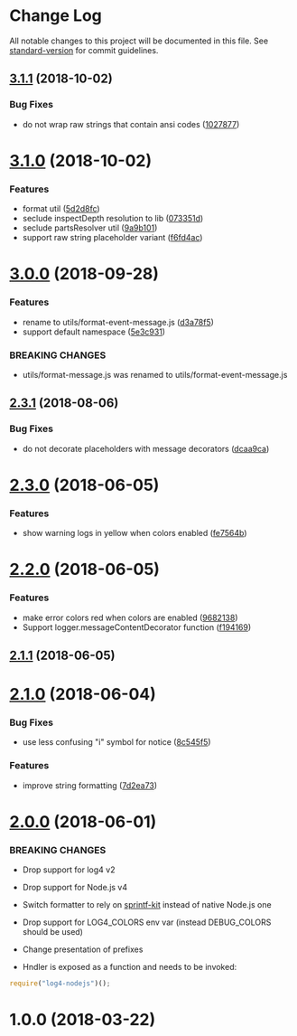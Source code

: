 # Change Log

All notable changes to this project will be documented in this file. See [standard-version](https://github.com/conventional-changelog/standard-version) for commit guidelines.

<a name="3.1.1"></a>
## [3.1.1](https://github.com/medikoo/log4-node/compare/v3.1.0...v3.1.1) (2018-10-02)


### Bug Fixes

* do not wrap raw strings that contain ansi codes ([1027877](https://github.com/medikoo/log4-node/commit/1027877))



<a name="3.1.0"></a>
# [3.1.0](https://github.com/medikoo/log4-node/compare/v3.0.0...v3.1.0) (2018-10-02)


### Features

* format util ([5d2d8fc](https://github.com/medikoo/log4-node/commit/5d2d8fc))
* seclude inspectDepth resolution to lib ([073351d](https://github.com/medikoo/log4-node/commit/073351d))
* seclude partsResolver util ([9a9b101](https://github.com/medikoo/log4-node/commit/9a9b101))
* support raw string placeholder variant ([f6fd4ac](https://github.com/medikoo/log4-node/commit/f6fd4ac))



<a name="3.0.0"></a>
# [3.0.0](https://github.com/medikoo/log4-node/compare/v2.3.1...v3.0.0) (2018-09-28)


### Features

* rename to utils/format-event-message.js ([d3a78f5](https://github.com/medikoo/log4-node/commit/d3a78f5))
* support default namespace ([5e3c931](https://github.com/medikoo/log4-node/commit/5e3c931))


### BREAKING CHANGES

* utils/format-message.js was renamed to utils/format-event-message.js



<a name="2.3.1"></a>
## [2.3.1](https://github.com/medikoo/log4-node/compare/v2.3.0...v2.3.1) (2018-08-06)


### Bug Fixes

* do not decorate placeholders with message decorators ([dcaa9ca](https://github.com/medikoo/log4-node/commit/dcaa9ca))



<a name="2.3.0"></a>
# [2.3.0](https://github.com/medikoo/log4-node/compare/v2.2.0...v2.3.0) (2018-06-05)


### Features

* show warning logs in yellow when colors enabled ([fe7564b](https://github.com/medikoo/log4-node/commit/fe7564b))



<a name="2.2.0"></a>
# [2.2.0](https://github.com/medikoo/log4-node/compare/v2.1.1...v2.2.0) (2018-06-05)


### Features

* make error colors red when colors are enabled ([9682138](https://github.com/medikoo/log4-node/commit/9682138))
* Support logger.messageContentDecorator function ([f194169](https://github.com/medikoo/log4-node/commit/f194169))



<a name="2.1.1"></a>
## [2.1.1](https://github.com/medikoo/log4-node/compare/v2.1.0...v2.1.1) (2018-06-05)



<a name="2.1.0"></a>
# [2.1.0](https://github.com/medikoo/log4-node/compare/v2.0.0...v2.1.0) (2018-06-04)


### Bug Fixes

* use less confusing "i" symbol for notice ([8c545f5](https://github.com/medikoo/log4-node/commit/8c545f5))


### Features

* improve string formatting ([7d2ea73](https://github.com/medikoo/log4-node/commit/7d2ea73))



<a name="2.0.0"></a>

# [2.0.0](https://github.com/medikoo/log4-node/compare/v1.0.0...v2.0.0) (2018-06-01)

### BREAKING CHANGES

*   Drop support for log4 v2
*   Drop support for Node.js v4
*   Switch formatter to rely on [sprintf-kit](https://github.com/medikoo/sprintf-kit) instead of native Node.js one
*   Drop support for LOG4_COLORS env var (instead DEBUG_COLORS should be used)
*   Change presentation of prefixes

*   Hndler is exposed as a function and needs to be invoked:

```javascript
require("log4-nodejs")();
```

<a name="1.0.0"></a>

# 1.0.0 (2018-03-22)
